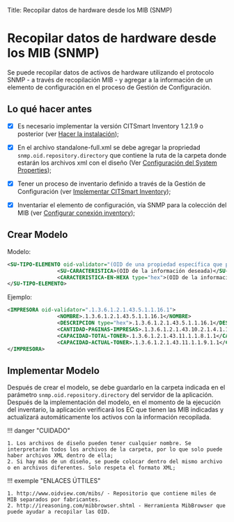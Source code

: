 Title: Recopilar datos de hardware desde los MIB (SNMP)

# Recopilar datos de hardware desde los MIB (SNMP)

Se puede recopilar datos de activos de hardware utilizando el protocolo SNMP - a través de recopilación MIB - y agregar a la información de un elemento de configuración en el proceso de Gestión de Configuración.

## Lo qué hacer antes

- [X] Es necesario implementar la versión CITSmart Inventory 1.2.1.9 o posterior (ver [Hacer la instalación][1]);
- [X] En el archivo standalone-full.xml se debe agregar la propriedad `snmp.oid.repository.directory` que contiene la ruta de la carpeta donde estarán los archivos xml con el diseño (Ver [Configuración del System Properties][2]);
- [X] Tener un proceso de inventario definido a través de la Gestión de Configuración (ver [Implementar CITSmart Inventory][3]);
- [X] Inventariar el elemento de configuración, vía SNMP para la colección del MIB (ver [Configurar conexión inventory][4]);


## Crear Modelo

Modelo:

```xml
<SU-TIPO-ELEMENTO oid-validator="(OID de una propiedad específica que permitirá interpretar el resto del archivo. Si no se devuelve ningún valor, no se crea el TIPO-ELEMENTO.)">
                <SU-CARACTERISTICA>(OID de la información deseada)</SU-CARACTERISTICA>
                <CARACTERISTICA-EN-HEXA type="hex">(OID de la información de que el valor devuelto debe convertirse de HEXADECIMAL)</CARACTERISTICA-EN-HEXA>
</SU-TIPO-ELEMENTO>
```

Ejemplo:

```xml
<IMPRESORA oid-validator=".1.3.6.1.2.1.43.5.1.1.16.1">
                <NOMBRE>.1.3.6.1.2.1.43.5.1.1.16.1</NOMBRE>
                <DESCRIPCION type="hex">.1.3.6.1.2.1.43.5.1.1.16.1</DESCRIPCION>
                <CANTIDAD-PAGINAS-IMPRESAS>.1.3.6.1.2.1.43.10.2.1.4.1.1</CANTIDAD-PAGINAS-IMPRESAS>
                <CAPACIDAD-TOTAL-TONER>.1.3.6.1.2.1.43.11.1.1.8.1.1</CAPACIDAD-TOTAL-TONER>
                <CAPACIDAD-ACTUAL-TONER>.1.3.6.1.2.1.43.11.1.1.9.1.1</CAPACIDAD-ACTUAL-TONER>
</IMPRESORA>
```

## Implementar Modelo

Después de crear el modelo, se debe guardarlo en la carpeta indicada en el parámetro   `snmp.oid.repository.directory` del servidor de la aplicación. Después de la implementación del modelo, en el momento de la ejecución del inventario, la aplicación verificará los EC que tienen las MIB indicadas y actualizará automáticamente los activos con la información recopilada.


!!! danger "CUIDADO"

    1. Los archivos de diseño pueden tener cualquier nombre. Se interpretarán todos los archivos de la carpeta, por lo que solo puede haber archivos XML dentro de ella;
    2. Si hay más de un diseño, se puede colocar dentro del mismo archivo o en archivos diferentes. Solo respeta el formato XML;

!!! exemple "ENLACES ÚTTILES"

    1. http://www.oidview.com/mibs/ - Repositorio que contiene miles de MIB separados por fabricantes.
    2. http://ireasoning.com/mibbrowser.shtml - Herramienta MibBrowser que puede ayudar a recopilar las OID.

[1]:/es-es/citsmart-platform-9/get-started/installation-and-upgrade/perform-installation.html
[2]:/es-es/citsmart-platform-9/get-started/installation-and-upgrade/perform-installation.html#configuracao-do-system-properties
[3]:/es-es/citsmart-platform-9/additional-features/add-ons/inventory.html
[4]:/es-es/citsmart-platform-9/processes/event/configuration/set-inventory-connection.html
